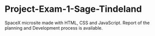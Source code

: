 # Project-Exam-1-Sage-Tindeland
SpaceX microsite made with HTML, CSS and JavaScript. 
Report of the planning and Development process is available. 
